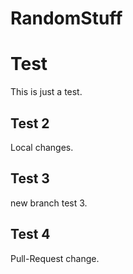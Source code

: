 # RandomStuff

# Test

This is just a test.

## Test 2

Local changes.

## Test 3

new branch test 3.

## Test 4

Pull-Request change.
